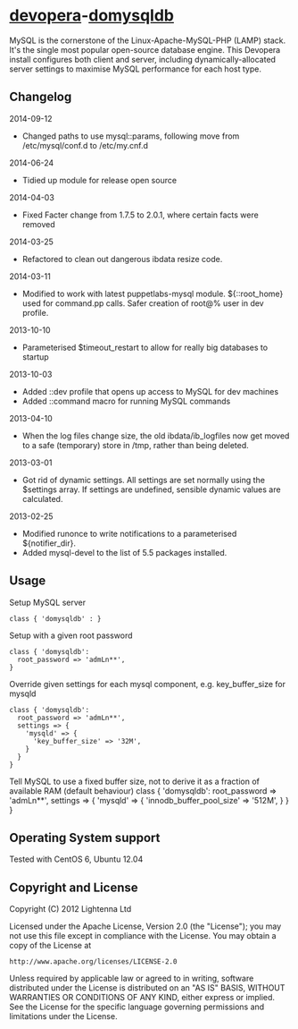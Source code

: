 [devopera](http://devopera.com)-[domysqldb](http://devopera.com/module/domysqldb)
===============

MySQL is the cornerstone of the Linux-Apache-MySQL-PHP (LAMP) stack.  It's the single most popular open-source database engine.  This Devopera install configures both client and server, including dynamically-allocated server settings to maximise MySQL performance for each host type.

Changelog
---------

2014-09-12

  * Changed paths to use mysql::params, following move from /etc/mysql/conf.d to /etc/my.cnf.d

2014-06-24

  * Tidied up module for release open source

2014-04-03

  * Fixed Facter change from 1.7.5 to 2.0.1, where certain facts were removed

2014-03-25

  * Refactored to clean out dangerous ibdata resize code.

2014-03-11

  * Modified to work with latest puppetlabs-mysql module.  ${::root_home} used for command.pp calls. Safer creation of root@% user in dev profile.

2013-10-10

  * Parameterised $timeout_restart to allow for really big databases to startup

2013-10-03

  * Added ::dev profile that opens up access to MySQL for dev machines
  * Added ::command macro for running MySQL commands

2013-04-10

  * When the log files change size, the old ibdata/ib_logfiles now get moved to a safe (temporary) store in /tmp, rather than being deleted.

2013-03-01

  * Got rid of dynamic settings.  All settings are set normally using the $settings array.  If settings are undefined, sensible dynamic values are calculated.

2013-02-25

  * Modified runonce to write notifications to a parameterised ${notifier_dir}.
  * Added mysql-devel to the list of 5.5 packages installed.

Usage
-----

Setup MySQL server

    class { 'domysqldb' : }

Setup with a given root password

    class { 'domysqldb':
      root_password => 'admLn**',
    }

Override given settings for each mysql component, e.g. key_buffer_size for mysqld

    class { 'domysqldb':
      root_password => 'admLn**',
      settings => {
        'mysqld' => {
          'key_buffer_size' => '32M',
        }
      }
    }

Tell MySQL to use a fixed buffer size, not to derive it as a fraction of available RAM (default behaviour)
    class { 'domysqldb':
      root_password => 'admLn**',
      settings => {
        'mysqld' => {
          'innodb_buffer_pool_size' => '512M',
        }
      }
    }

Operating System support
------------------------

Tested with CentOS 6, Ubuntu 12.04

Copyright and License
---------------------

Copyright (C) 2012 Lightenna Ltd

Licensed under the Apache License, Version 2.0 (the "License");
you may not use this file except in compliance with the License.
You may obtain a copy of the License at

    http://www.apache.org/licenses/LICENSE-2.0

Unless required by applicable law or agreed to in writing, software
distributed under the License is distributed on an "AS IS" BASIS,
WITHOUT WARRANTIES OR CONDITIONS OF ANY KIND, either express or implied.
See the License for the specific language governing permissions and
limitations under the License.
